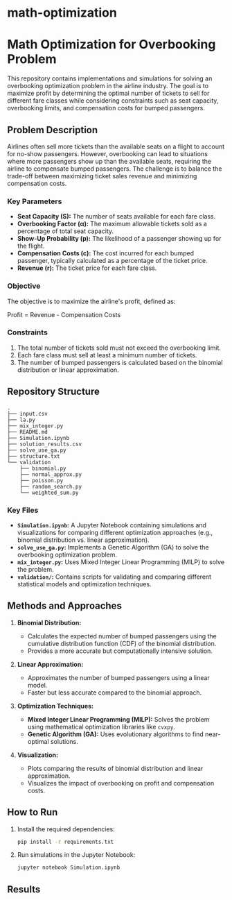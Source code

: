 # math-optimization

# Math Optimization for Overbooking Problem

This repository contains implementations and simulations for solving an overbooking optimization problem in the airline industry. The goal is to maximize profit by determining the optimal number of tickets to sell for different fare classes while considering constraints such as seat capacity, overbooking limits, and compensation costs for bumped passengers.

## Problem Description

Airlines often sell more tickets than the available seats on a flight to account for no-show passengers. However, overbooking can lead to situations where more passengers show up than the available seats, requiring the airline to compensate bumped passengers. The challenge is to balance the trade-off between maximizing ticket sales revenue and minimizing compensation costs.

### Key Parameters
- **Seat Capacity (S):** The number of seats available for each fare class.
- **Overbooking Factor (α):** The maximum allowable tickets sold as a percentage of total seat capacity.
- **Show-Up Probability (p):** The likelihood of a passenger showing up for the flight.
- **Compensation Costs (c):** The cost incurred for each bumped passenger, typically calculated as a percentage of the ticket price.
- **Revenue (r):** The ticket price for each fare class.

### Objective
The objective is to maximize the airline's profit, defined as:

Profit = Revenue - Compensation Costs


### Constraints
1. The total number of tickets sold must not exceed the overbooking limit.
2. Each fare class must sell at least a minimum number of tickets.
3. The number of bumped passengers is calculated based on the binomial distribution or linear approximation.

## Repository Structure
```
.
├── input.csv
├── la.py
├── mix_integer.py
├── README.md
├── Simulation.ipynb
├── solution_results.csv
├── solve_use_ga.py
├── structure.txt
└── validation
    ├── binomial.py
    ├── normal_approx.py
    ├── poisson.py
    ├── random_search.py
    └── weighted_sum.py
```


### Key Files
- **`Simulation.ipynb`:** A Jupyter Notebook containing simulations and visualizations for comparing different optimization approaches (e.g., binomial distribution vs. linear approximation).
- **`solve_use_ga.py`:** Implements a Genetic Algorithm (GA) to solve the overbooking optimization problem.
- **`mix_integer.py`:** Uses Mixed Integer Linear Programming (MILP) to solve the problem.
- **`validation/`:** Contains scripts for validating and comparing different statistical models and optimization techniques.

## Methods and Approaches

1. **Binomial Distribution:**
   - Calculates the expected number of bumped passengers using the cumulative distribution function (CDF) of the binomial distribution.
   - Provides a more accurate but computationally intensive solution.

2. **Linear Approximation:**
   - Approximates the number of bumped passengers using a linear model.
   - Faster but less accurate compared to the binomial approach.

3. **Optimization Techniques:**
   - **Mixed Integer Linear Programming (MILP):** Solves the problem using mathematical optimization libraries like `cvxpy`.
   - **Genetic Algorithm (GA):** Uses evolutionary algorithms to find near-optimal solutions.

4. **Visualization:**
   - Plots comparing the results of binomial distribution and linear approximation.
   - Visualizes the impact of overbooking on profit and compensation costs.

## How to Run

1. Install the required dependencies:
   ```bash
   pip install -r requirements.txt
   ```

2. Run simulations in the Jupyter Notebook:
    ```bash
    jupyter notebook Simulation.ipynb
    ```

## Results
